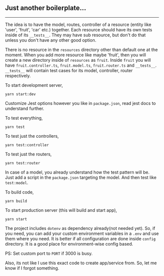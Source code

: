 ## Just another boilerplate...

---

The idea is to have the model, routes, controller of a resource (entity like 'user', 'fruit', 'car' etc.) together. Each resource should have its own tests inside of its `__tests__`. They may have sub resource, but don't do that unless you don't have any other good option.

There is no resource in the `resources` directory other than default one at the moment. When you add more resource like maybe 'fruit', then you will create a new directory inside of `resources` as `fruit`. Inside `fruit` you will have `fruit.controller.ts`, `fruit.model.ts`, `fruit.router.ts` and `__tests__`. `__tests__` will contain test cases for its model, controller, router respectively.

To start development server,

```
yarn start:dev
```

Customize Jest options however you like in `package.json`, read jest docs to understand further.

To test everything,

```
yarn test
```

To test just the controllers,

```
yarn test:controller
```

To test just the routers,

```
yarn test:router
```

In case of a model, you already understand how the test pattern will be. Just add a script in the `package.json` targeting the model. And then test like `test:model`.

To build code,

```
yarn build
```

To start production server (this will build and start app),

```
yarn start
```

The project includes `dotenv` as dependency already(not needed yet). So, if you need, you can add your custom environment variables in a `.env` and use them where you need. It is better if all configuration are done inside `config` directory. It is a good place for environment-wise config based.

PS: Set custom port to `PORT` if 3000 is busy.

Also, its not like I use this exact code to create app/service from. So, let me know if I forgot something.
